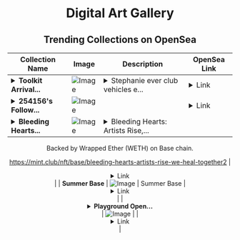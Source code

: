 <div align="center">

# Digital Art Gallery

## Trending Collections on OpenSea

| Collection Name                       | Image                                                                                     | Description                       | OpenSea Link                                                                                          |
|---------------------------------------|-------------------------------------------------------------------------------------------|-----------------------------------|--------------------------------------------------------------------------------------------------------|
| **<details><summary>Toolkit Arrival...</summary>Toolkit Arrivals Ur</details>** | ![Image](https://i.seadn.io/s/raw/files/95400ef86e0230dc0998535649ee63f4.jpg?w=500&auto=format?w=200&auto=format) | <details><summary>Stephanie ever club vehicles e...</summary>Stephanie ever club vehicles euros powerful provided yard</details> | <details><summary>Link</summary>[Toolkit Arrivals Ur](https://opensea.io/collection/toolkit-arrivals-ur)</details> |
| **<details><summary>254156's Follow...</summary>254156's Follower</details>** | ![Image](https://i.seadn.io/s/raw/files/19f9f090920392cc3650cbdf4361755b.png?w=500&auto=format?w=200&auto=format) |  | <details><summary>Link</summary>[254156's Follower](https://opensea.io/collection/254156-s-follower)</details> |
| **<details><summary>Bleeding Hearts...</summary>Bleeding Hearts: Artists Rise, We Heal Together</details>** | ![Image](https://i.seadn.io/s/raw/files/30d51012860dfb7349edd15eaf1d1d09.png?w=500&auto=format?w=200&auto=format) | <details><summary>Bleeding Hearts: Artists Rise,...</summary>Bleeding Hearts: Artists Rise, We Heal Together (bleeding-hearts-artists-rise-we-heal-together2) is a Bonding Curved ERC-1155 token created on mint.club.

Backed by Wrapped Ether (WETH) on Base chain.

https://mint.club/nft/base/bleeding-hearts-artists-rise-we-heal-together2</details> | <details><summary>Link</summary>[Bleeding Hearts: Artists Rise, We Heal Together](https://opensea.io/collection/bleeding-hearts-artists-rise-we-heal-together)</details> |
| **Summer Base** | ![Image](https://i.seadn.io/s/raw/files/749c8f7378652e968c87c97dd8218dae.jpg?w=500&auto=format?w=200&auto=format) | Summer Base | <details><summary>Link</summary>[Summer Base](https://opensea.io/collection/summer-base-9)</details> |
| **<details><summary>Playground Open...</summary>Playground Open Ticketing Ecosystem Event 12164</details>** | ![Image](https://i.seadn.io/s/raw/files/ad4b567b5e819f5eb9dc8588aeb6896f.png?w=500&auto=format?w=200&auto=format) |  | <details><summary>Link</summary>[Playground Open Ticketing Ecosystem Event 12164](https://opensea.io/collection/playground-open-ticketing-ecosystem-event-12164)</details> |

</div>